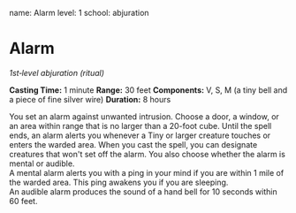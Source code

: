 name: Alarm
level: 1
school: abjuration

# Alarm 
_1st‐level abjuration (ritual)_ 

**Casting Time:** 1 minute 
**Range:** 30 feet 
**Components:** V, S, M (a tiny bell and a piece of fine silver wire) 
**Duration:** 8 hours 

You set an alarm against unwanted intrusion. Choose a door, a window, or an area within range that is no larger than a 20-foot cube. Until the spell ends, an alarm alerts you whenever a Tiny or larger creature touches or enters the warded area. When you cast the spell, you can designate creatures that won't set off the alarm. You also choose whether the alarm is mental or audible.    
A mental alarm alerts you with a ping in your mind if you are within 1 mile of the warded area. This ping awakens you if you are sleeping.    
An audible alarm produces the sound of a hand bell for 10 seconds within 60 feet. 
